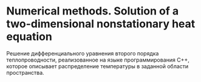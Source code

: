 # Numerical methods. Solution of a two-dimensional nonstationary heat equation

Решение дифференциального уравнения второго порядка теплопроводности, реализованное на языке программирования C++, которое описывает распределение температуры в заданной области пространства.
